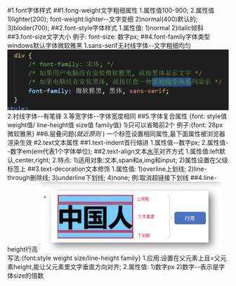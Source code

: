 #1.font字体样式
##1.fong-weight文字粗细属性
1.属性值100-900;
2.属性值
 1)lighter(200);
font-weight:lighter--文字变细
 2)normal(400)默认的;
 3)bloder(700);
##2.font-style字体样式
1.属性值:
 1)normal
 2)italic倾斜
##3.font-size文字大小
例子:  font-size: 数字px;
##4.font-family字体类型
windows默认字体微软雅黑
1.sans-serif无衬线字体--文字粗细均匀![](../images/%E6%97%A0%E8%A1%AC%E7%BA%BF%E5%AD%97%E4%BD%93.png)
2.衬线字体--有笔锋
3.等宽字体--字体宽度相同
##5.字体复合属性
{font: style值 weight值/ line-height值 size值 family值}
 1)只可以省略前2个
例子:{font: 28px 微软雅黑}
##6.层叠问题(<i>就近原则</i> )
一个标签设置相同属性,最下面属性被浏览器渲染生效
#2.text文本属性
##1.text-indent首行缩进
1.属性值--数字px;
2.属性值--数字em(em代表1个字体单位);
##2.text-align文本<u>水平</u>对齐方式
1.属性值:left默认,center,right;
2.特点:
 1)适用对象:文本,span和a,img和input;
 2)属性设置在父级标签上
##3.text-decoration文本修饰
1.属性值:
 1)overline上划线;
 2)line-through删除线;
 3)underline下划线;
 4)none;
例:<a style="text-decoration:none;">取消超链接下划线</a>
##4.line-height行高
![](../images/line-height.png)
写法:{font:style weight size/line-height family}
1.应用:设置在父元素上且=父元素height,能让父元素里文字垂直方向对齐;
2.属性值:
 1)数字px
 2)数字--表示是字体size的倍数
